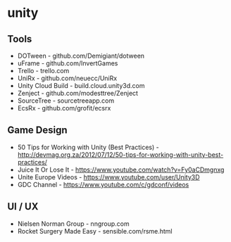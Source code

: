 # unity

## Tools
- DOTween - github.com/Demigiant/dotween
- uFrame - github.com/InvertGames
- Trello - trello.com
- UniRx - github.com/neuecc/UniRx
- Unity Cloud Build - build.cloud.unity3d.com
- Zenject - github.com/modesttree/Zenject
- SourceTree - sourcetreeapp.com
- EcsRx - github.com/grofit/ecsrx

## Game Design
- 50 Tips for Working with Unity (Best Practices) - http://devmag.org.za/2012/07/12/50-tips-for-working-with-unity-best-practices/
- Juice It Or Lose It - https://www.youtube.com/watch?v=Fy0aCDmgnxg
- Unite Europe Videos - https://www.youtube.com/user/Unity3D
- GDC Channel - https://www.youtube.com/c/gdconf/videos

## UI / UX
- Nielsen Norman Group - nngroup.com
- Rocket Surgery Made Easy - sensible.com/rsme.html
